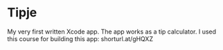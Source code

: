 # Tipje
My very first written Xcode app. The app works as a tip calculator. I used this course for building this app: shorturl.at/gHQXZ
